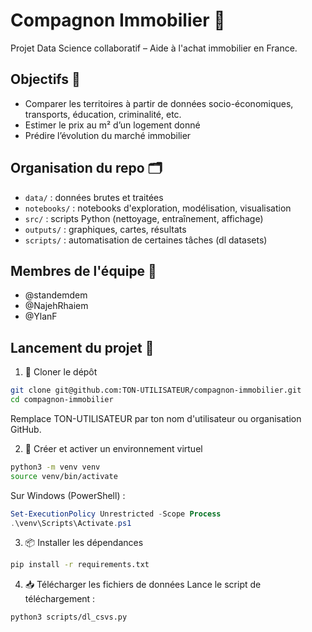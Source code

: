 # Compagnon Immobilier 🏡

Projet Data Science collaboratif – Aide à l'achat immobilier en France.

## Objectifs 🎯
- Comparer les territoires à partir de données socio-économiques, transports, éducation, criminalité, etc.
- Estimer le prix au m² d’un logement donné
- Prédire l’évolution du marché immobilier

## Organisation du repo 🗂️
- `data/` : données brutes et traitées
- `notebooks/` : notebooks d'exploration, modélisation, visualisation
- `src/` : scripts Python (nettoyage, entraînement, affichage)
- `outputs/` : graphiques, cartes, résultats
- `scripts/` : automatisation de certaines tâches (dl datasets)

## Membres de l'équipe 👥
- @standemdem
- @NajehRhaiem
- @YlanF

## Lancement du projet 🚀
1. 🔁 Cloner le dépôt
```bash
git clone git@github.com:TON-UTILISATEUR/compagnon-immobilier.git
cd compagnon-immobilier
```
Remplace TON-UTILISATEUR par ton nom d'utilisateur ou organisation GitHub.

2. 🧪 Créer et activer un environnement virtuel
```bash
python3 -m venv venv
source venv/bin/activate
```
Sur Windows (PowerShell) :

```powershell
Set-ExecutionPolicy Unrestricted -Scope Process
.\venv\Scripts\Activate.ps1
```
3. 📦 Installer les dépendances
```bash
pip install -r requirements.txt
```
4. 📥 Télécharger les fichiers de données
Lance le script de téléchargement :

```bash
python3 scripts/dl_csvs.py
```



